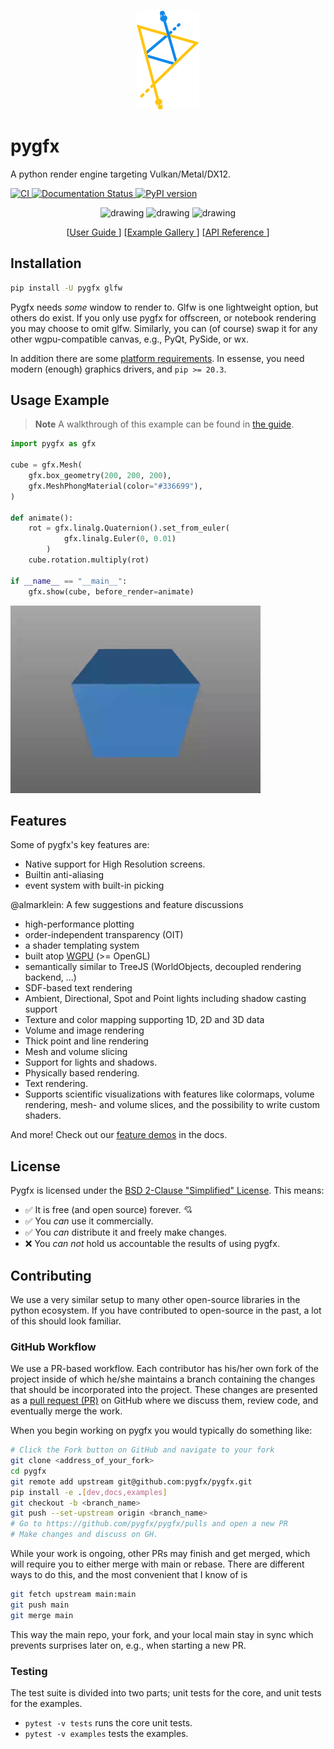 <p align="center"><img src="docs/_static/pygfx.svg" width="100"/></p>

# pygfx
A python render engine targeting Vulkan/Metal/DX12.

[![CI ](https://github.com/pygfx/pygfx/workflows/CI/badge.svg)
](https://github.com/pygfx/pygfx/actions)
[![Documentation Status
](https://readthedocs.org/projects/pygfx/badge/?version=latest)
](https://pygfx.readthedocs.io/en/latest/?badge=latest)
[![PyPI version ](https://badge.fury.io/py/pygfx.svg)
](https://badge.fury.io/py/pygfx)

<p align="center">
<img src="./docs/_static/readme_sponza.png" alt="drawing" width="200"/>
<img src="./docs/_static/readme_pbr_example.webp" alt="drawing" width="200"/>
<img src="./docs/_static/readme_torus_knot_wire.png" alt="drawing" width="200"/>
</p>
<p align="center">
[<a href="https://pygfx.readthedocs.io/en/latest/guide.html">User Guide </a>]
[<a href="https://pygfx.readthedocs.io/en/latest/_gallery/index.html">Example Gallery </a>]
[<a href="https://pygfx.readthedocs.io/en/latest/reference.html">API Reference </a>]
</p>

## Installation

```bash
pip install -U pygfx glfw
```

Pygfx needs _some_ window to render to. Glfw is one lightweight option, but
others do exist. If you only use pygfx for offscreen, or notebook rendering you
may choose to omit glfw. Similarly, you can (of course) swap it for any other
wgpu-compatible canvas, e.g., PyQt, PySide, or wx.

In addition there are some [platform
requirements](https://github.com/pygfx/wgpu-py#platform-requirements). In
essense, you need modern (enough) graphics drivers, and `pip >= 20.3`.

## Usage Example

> **Note**
> A walkthrough of this example can be found in [the
> guide](https://pygfx.readthedocs.io/en/latest/guide.html#how-to-use-pygfx).

```python
import pygfx as gfx

cube = gfx.Mesh(
    gfx.box_geometry(200, 200, 200),
    gfx.MeshPhongMaterial(color="#336699"),
)

def animate():
    rot = gfx.linalg.Quaternion().set_from_euler(
            gfx.linalg.Euler(0, 0.01)
        )
    cube.rotation.multiply(rot)

if __name__ == "__main__":
    gfx.show(cube, before_render=animate)

```
<img src="./docs/_static/guide_rotating_cube.gif" alt="drawing" width="400"/>


## Features
Some of pygfx's key features are:

- Native support for High Resolution screens.
- Builtin anti-aliasing 
- event system with built-in picking

@almarklein: A few suggestions and feature discussions
- high-performance plotting
- order-independent transparency (OIT)
- a shader templating system
- built atop [WGPU](https://github.com/pygfx/wgpu-py) (>= OpenGL)
- semantically similar to TreeJS (WorldObjects, decoupled rendering backend, ...)
- SDF-based text rendering
- Ambient, Directional, Spot and Point lights including shadow casting support
- Texture and color mapping supporting 1D, 2D and 3D data
- Volume and image rendering
- Thick point and line rendering
- Mesh and volume slicing
- Support for lights and shadows.
- Physically based rendering.
- Text rendering.
- Supports scientific visualizations with features like colormaps, volume rendering, mesh- and volume slices, and the possibility to write custom shaders.


And more! Check out our [feature
demos](https://pygfx.readthedocs.io/en/latest/_gallery/index.html) in the docs.

## License

Pygfx is licensed under the [BSD 2-Clause "Simplified" License](LICENSE). This means:

- :white_check_mark: It is free (and open source) forever. :cupid:
- :white_check_mark: You _can_ use it commercially.
- :white_check_mark: You _can_ distribute it and freely make changes.
- :x: You _can not_ hold us accountable the results of using pygfx.

## Contributing
We use a very similar setup to many other open-source libraries in the python
ecosystem. If you have contributed to open-source in the past, a lot of this
should look familiar.

### GitHub Workflow
We use a PR-based workflow. Each contributor has his/her own fork of the project
inside of which he/she maintains a branch containing the changes that should be
incorporated into the project. These changes are presented as a [pull request
(PR)](https://github.com/pygfx/pygfx/pulls) on GitHub where we discuss them,
review code, and eventually merge the work. 

When you begin working on pygfx you would typically do something like:

```bash
# Click the Fork button on GitHub and navigate to your fork
git clone <address_of_your_fork>
cd pygfx
git remote add upstream git@github.com:pygfx/pygfx.git
pip install -e .[dev,docs,examples]
git checkout -b <branch_name>
git push --set-upstream origin <branch_name>
# Go to https://github.com/pygfx/pygfx/pulls and open a new PR
# Make changes and discuss on GH.
```

While your work is ongoing, other PRs may finish and get merged, which will
require you to either merge with main or rebase. There are different ways to do
this, and the most convenient that I know of is

```bash
git fetch upstream main:main
git push main
git merge main
```

This way the main repo, your fork, and your local main stay in sync which
prevents surprises later on, e.g., when starting a new PR.

### Testing

The test suite is divided into two parts; unit tests for the core, and unit
tests for the examples.

* `pytest -v tests` runs the core unit tests.
* `pytest -v examples` tests the examples.
